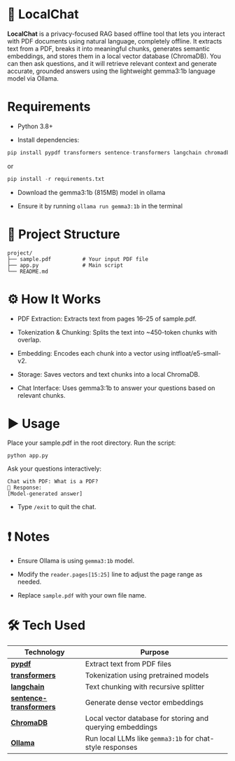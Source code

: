 # 📘 LocalChat
**LocalChat** is a privacy-focused RAG based offline tool that lets you interact with PDF documents using natural language, completely offline. It extracts text from a PDF, breaks it into meaningful chunks, generates semantic embeddings, and stores them in a local vector database (ChromaDB). You can then ask questions, and it will retrieve relevant context and generate accurate, grounded answers using the lightweight gemma3:1b language model via Ollama.



# Requirements
- Python 3.8+

- Install dependencies:

```python
pip install pypdf transformers sentence-transformers langchain chromadb ollama
```
or 
```python
pip install -r requirements.txt
```
- Download the gemma3:1b (815MB) model in ollama 

- Ensure it by running ```ollama run gemma3:1b``` in the terminal

# 📂 Project Structure
```
project/
├── sample.pdf          # Your input PDF file
├── app.py              # Main script
└── README.md           
```

# ⚙️ How It Works
- PDF Extraction: Extracts text from pages 16–25 of sample.pdf.

- Tokenization & Chunking: Splits the text into ~450-token chunks with overlap.

- Embedding: Encodes each chunk into a vector using intfloat/e5-small-v2.

- Storage: Saves vectors and text chunks into a local ChromaDB.

- Chat Interface: Uses gemma3:1b to answer your questions based on relevant chunks.

# ▶️ Usage
Place your sample.pdf in the root directory.
Run the script:
```
python app.py
```
Ask your questions interactively:
```
Chat with PDF: What is a PDF?
💬 Response:
[Model-generated answer]
```
- Type ```/exit``` to quit the chat.

# ❗ Notes
- Ensure Ollama is using ```gemma3:1b``` model.

- Modify the ```reader.pages[15:25]``` line to adjust the page range as needed.

- Replace ```sample.pdf``` with your own file name.


# 🛠️ Tech Used

| Technology                                                 | Purpose                                                        |
| ---------------------------------------------------------- | -------------------------------------------------------------- |
| **[pypdf](https://pypi.org/project/pypdf/)**               | Extract text from PDF files                                    |
| **[transformers](https://huggingface.co/transformers/)**   | Tokenization using pretrained models                           |
| **[langchain](https://github.com/langchain-ai/langchain)** | Text chunking with recursive splitter                          |
| **[sentence-transformers](https://www.sbert.net/)**        | Generate dense vector embeddings                               |
| **[ChromaDB](https://www.trychroma.com/)**                 | Local vector database for storing and querying embeddings      |
| **[Ollama](https://ollama.com/)**                          | Run local LLMs like `gemma3:1b` for chat-style responses       |
